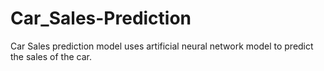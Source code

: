 # Car_Sales-Prediction
Car Sales prediction model uses artificial neural network model to predict the sales of the car.
